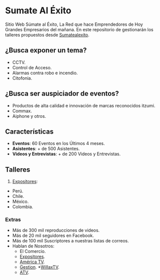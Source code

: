 # Sumate Al Éxito
Sitio Web Súmate al Éxito, La Red que hace Emprendedores de Hoy  Grandes Empresarios del mañana.
En este repositorio de gestionarán los talleres propuestos desde [Sumatealexito](http://www.sumatealexito.com/).

## ¿Busca exponer un tema?
 * CCTV.
 * Control de Acceso.
 * Alarmas contra robo e incendio.
 * Citofonia.

## ¿Busca ser auspiciador de eventos?

 * Productos de alta calidad e innovación de marcas reconocidos itzumi.
 * Commax.
 * Aiphone y otros.
 
## Características

* **Eventos**: 60 Eventos en los Últimos 4 meses.
* **Asistentes**: + de 500 Asistentes.
* **Videos y Entrevistas**: + de 200 Videos y Entrevistas.

## Talleres

1. [Expositores](http://www.sumatealexito.com/expositor/):
  * Perú.
  * Chile.
  * México.
  * Colombia.

### Extras

* Más de 300 mil reproducciones de videos.
* Más de 20 mil seguidores en Facebook.
* Más de 100 mil Suscriptores a nuestras listas de correos.
* Hablan de Nosotros:
	* El Comercio.
	* [Expositores](http://www.sumatealexito.com/expositor).
	* [América TV](https://www.youtube.com/watch?v=pxcP9YNfHSw).
	* [Gestion](http://gestion.pe/impresa/perufon-sepa-como-empresa-peruana-logra-dar-llamadas-gratis-2054508/).
	*[WillaxTV](https://www.youtube.com/watch?v=-wWGyHVfo6Y).
	* [ATV](https://www.youtube.com/watch?v=F3cUghqpnYQ).


